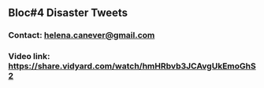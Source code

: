 ## Bloc#4 Disaster Tweets

### Contact: helena.canever@gmail.com
### Video link: https://share.vidyard.com/watch/hmHRbvb3JCAvgUkEmoGhS2 
